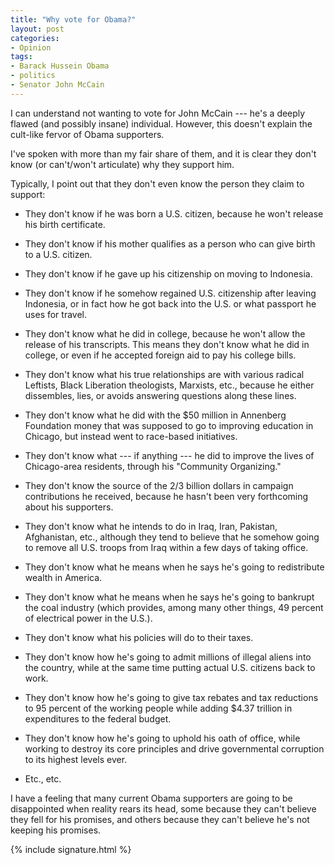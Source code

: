 ```yaml
---
title: "Why vote for Obama?"
layout: post
categories:
- Opinion
tags:
- Barack Hussein Obama
- politics
- Senator John McCain
---
```


I can understand not wanting to vote for John McCain --- he's a deeply flawed (and possibly insane) individual. However, this doesn't explain the cult-like fervor of Obama supporters.  
  
I've spoken with more than my fair share of them, and it is clear they don't know (or can't/won't articulate) why they support him.

Typically, I point out that they don't even know the person they claim to support:

- They don't know if he was born a U.S. citizen, because he won't release his birth certificate.

- They don't know if his mother qualifies as a person who can give birth to a U.S. citizen.

- They don't know if he gave up his citizenship on moving to Indonesia.

- They don't know if he somehow regained U.S. citizenship after leaving Indonesia, or in fact how he got back into the U.S. or what passport he uses for travel.

- They don't know what he did in college, because he won't allow the release of his transcripts. This means they don't know what he did in college, or even if he accepted foreign aid to pay his college bills.

- They don't know what his true relationships are with various radical Leftists, Black Liberation theologists, Marxists, etc., because he either dissembles, lies, or avoids answering questions along these lines.

- They don't know what he did with the $50 million in Annenberg Foundation money that was supposed to go to improving education in Chicago, but instead went to race-based initiatives.

- They don't know what --- if anything --- he did to improve the lives of Chicago-area residents, through his "Community Organizing."

- They don't know the source of the 2/3 billion dollars in campaign contributions he received, because he hasn't been very forthcoming about his supporters.

- They don't know what he intends to do in Iraq, Iran, Pakistan, Afghanistan, etc., although they tend to believe that he somehow going to remove all U.S. troops from Iraq within a few days of taking office.

- They don't know what he means when he says he's going to redistribute wealth in America.

- They don't know what he means when he says he's going to bankrupt the coal industry (which provides, among many other things, 49 percent of electrical power in the U.S.).

- They don't know what his policies will do to their taxes.

- They don't know how he's going to admit millions of illegal aliens into the country, while at the same time putting actual U.S. citizens back to work.

- They don't know how he's going to give tax rebates and tax reductions to 95 percent of the working people while adding $4.37 trillion in expenditures to the federal budget.

- They don't know how he's going to uphold his oath of office, while working to destroy its core principles and drive governmental corruption to its highest levels ever.

- Etc., etc.

I have a feeling that many current Obama supporters are going to be disappointed when reality rears its head, some because they can't believe they fell for his promises, and others because they can't believe he's not keeping his promises.

{% include signature.html %}
